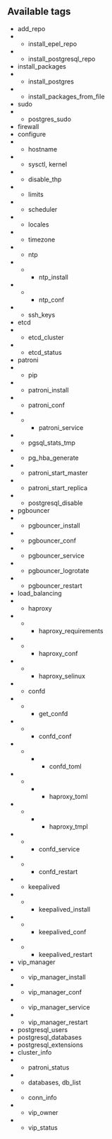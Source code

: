 
## Available tags

- add_repo
- - install_epel_repo
- - install_postgresql_repo
- install_packages
- - install_postgres
- - install_packages_from_file
- sudo
- - postgres_sudo
- firewall
- configure
- - hostname
- - sysctl, kernel
- - disable_thp
- - limits
- - scheduler
- - locales
- - timezone
- - ntp
- - - ntp_install
- - - ntp_conf
- - ssh_keys
- etcd
- - etcd_cluster
- - etcd_status
- patroni
- - pip
- - patroni_install
- - patroni_conf
- - - patroni_service
- - pgsql_stats_tmp
- - pg_hba_generate
- - patroni_start_master
- - patroni_start_replica
- - postgresql_disable
- pgbouncer
- - pgbouncer_install
- - pgbouncer_conf
- - pgbouncer_service
- - pgbouncer_logrotate
- - pgbouncer_restart
- load_balancing
- - haproxy
- - - haproxy_requirements
- - - haproxy_conf
- - - haproxy_selinux
- - confd
- - - get_confd
- - - confd_conf
- - - - confd_toml
- - - - haproxy_toml
- - - - haproxy_tmpl
- - - confd_service
- - - confd_restart
- - keepalived
- - - keepalived_install
- - - keepalived_conf
- - - keepalived_restart
- vip_manager
- - vip_manager_install
- - vip_manager_conf
- - vip_manager_service
- - vip_manager_restart
- postgresql_users
- postgresql_databases
- postgresql_extensions
- cluster_info
- - patroni_status
- - databases, db_list
- - conn_info
- - vip_owner
- - vip_status
